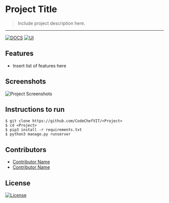 # Project Title

> <Subtitle>
> Include project description here.

---
[![DOCS](https://img.shields.io/badge/Documentation-see%20docs-green?style=flat-square&logo=appveyor)](INSERT_LINK_FOR_DOCS_HERE) 
  [![UI ](https://img.shields.io/badge/User%20Interface-Link%20to%20UI-orange?style=flat-square&logo=appveyor)](INSERT_UI_LINK_HERE)




## Features
- Insert list of features here




## Screenshots
<img src="https://github.com/akshatvg/common-entry-test/raw/master/static/img/header.png" alt="Project Screenshots">

## Instructions to run

```
$ git clone https://github.com/CodeChefVIT/<Project>
$ cd <Project>
$ pip3 install -r requirements.txt
$ python3 manage.py runserver
```

## Contributors
- <a href="https://github.com/<Contributor>">Contributor Name</a>
- <a href="https://github.com/<Contributor>">Contributor Name</a>

## License

[![License](http://img.shields.io/:license-mit-blue.svg?style=flat-square)](http://badges.mit-license.org)
